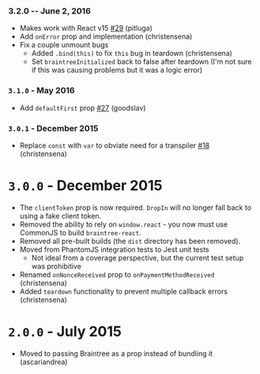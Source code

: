 ### 3.2.0 -- June 2, 2016

- Makes work with React v15 [#29](https://github.com/jeffcarp/braintree-react/pull/29) (pitluga)
- Add `onError` prop and implementation (christensena)
- Fix a couple unmount bugs
  - Added `.bind(this)` to fix `this` bug in teardown (christensena)
  - Set `braintreeInitialized` back to false after teardown (I'm not sure if this was causing problems but it was a logic error)

### `3.1.0` - May 2016

- Add `defaultFirst` prop [#27](https://github.com/jeffcarp/braintree-react/pull/27) (goodslav)

### `3.0.1` - December 2015

- Replace `const` with `var` to obviate need for a transpiler [#18](https://github.com/jeffcarp/braintree-react/pull/18) (christensena)

# `3.0.0` - December 2015

- The `clientToken` prop is now required. `DropIn` will no longer fall back to using a fake client token.
- Removed the ability to rely on `window.react` - you now must use CommonJS to build `braintree-react`.
- Removed all pre-built builds (the `dist` directory has been removed).
- Moved from PhantomJS integration tests to Jest unit tests
  - Not ideal from a coverage perspective, but the current test setup was prohibitive
- Renamed `onNonceReceived` prop to `onPaymentMethodReceived` (christensena)
- Added `teardown` functionality to prevent multiple callback errors (christensena)

# `2.0.0` - July 2015

- Moved to passing Braintree as a prop instead of bundling it (ascariandrea)
